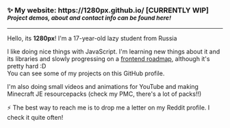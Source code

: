 <h3>✨ My website: https://1280px.github.io/ [CURRENTLY WIP]<br><sub><i>Project demos, about and contact info can be found here!</i></sub></h3>

<hr>

Hello, its <b>1280px</b>! I'm a 17-year-old lazy student from Russia

I like doing nice things with JavaScript. I'm learning new things about it and its libraries and slowly progressing on a <a href="https://roadmap.sh/frontend">frontend roadmap</a>, although it's pretty hard :D<br>
You can see some of my projects on this GitHub profile.

I'm also doing small videos and animations for YouTube and making Minecraft JE resourcepacks (check my PMC, there's a lot of packs!!)

⚡ The best way to reach me is to drop me a letter on my Reddit profile. I check it quite often!

